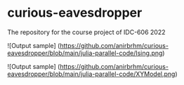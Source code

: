 # curious-eavesdropper
The repository for the course project of IDC-606 2022

![Output sample] (https://github.com/anirbrhm/curious-eavesdropper/blob/main/julia-parallel-code/Ising.png)
 
![Output sample] (https://github.com/anirbrhm/curious-eavesdropper/blob/main/julia-parallel-code/XYModel.png)
